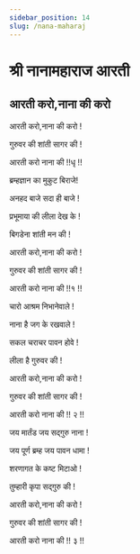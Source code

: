 ```yaml
---
sidebar_position: 14
slug: /nana-maharaj
---
```

# श्री नानामहाराज आरती

##  आरती करो,नाना की करो 

आरती करो,नाना की करो !

गुरुवर की शांती सागर की !

आरती करो नाना की !!धृ !!

ब्रम्हज्ञान का मुकुट बिराजे!

अनहद बाजे सदा ही बाजे !

प्रभूमाया की लीला देख के !

बिगडेना शांती मन की !

आरती करो,नाना की करो !

गुरुवर की शांती सागर की !

आरती करो नाना की !!१ !!

चारो आश्रम निभानेवाले !

नाना है जग के रखवाले !

सकल चराचर पावन होवे !

लीला है गुरुवर की !

आरती करो,नाना की करो !

गुरुवर की शांती सागर की !

आरती करो नाना की !! २ !!

जय मार्तंड जय सद्गुरु नाना !

जय पूर्ण ब्रम्ह जय पावन धामा !

शरणागत के कष्ट मिटाओ !

तुम्हारी कृपा सद्गुरु की !

आरती करो,नाना की करो !

गुरुवर की शांती सागर की !

आरती करो नाना की !! ३ !!